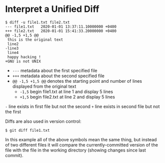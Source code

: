 # Interpret a Unified Diff

```
$ diff -u file1.txt file2.txt
--- file1.txt   2020-01-01 13:37:11.10000000 +0400
+++ file2.txt   2020-01-01 15:41:33.20000000 +0400
@@ -1,5 +1,5 @@
 this is the original text
 line2
-line3
 line4
 happy hacking !
+GNU is not UNIX
```

- `---` metadata about the first specified file
- `+++` metadata about the second specified file
- `@@ -1,5 +1,5 @@` denotes the starting point and number of lines displayed from the original text
  - `-1,5` begin file1.txt at line 1 and display 5 lines
  - `+1,5` begin file2.txt at line 2 and display 5 lines

`-` line exists in first file but not the second
`+` line exists in second file but not the first

Diffs are also used in version control:

```
$ git diff file1.txt
```

In this example all of the above symbols mean the same thing, but instead of two different files it will compare the currently-committed version of the file with the file in the working directory (showing changes since last commit).

